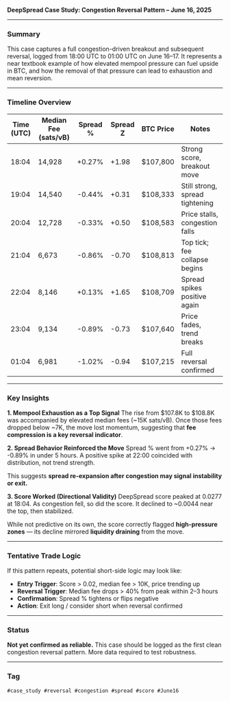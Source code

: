 **DeepSpread Case Study: Congestion Reversal Pattern – June 16, 2025**

---

### Summary

This case captures a full congestion-driven breakout and subsequent reversal, logged from 18:00 UTC to 01:00 UTC on June 16–17. It represents a near textbook example of how elevated mempool pressure can fuel upside in BTC, and how the removal of that pressure can lead to exhaustion and mean reversion.

---

### Timeline Overview

| Time (UTC) | Median Fee (sats/vB) | Spread % | Spread Z | BTC Price | Notes                           |
| ---------- | -------------------- | -------- | -------- | --------- | ------------------------------- |
| 18:04      | 14,928               | +0.27%   | +1.98    | \$107,800 | Strong score, breakout move     |
| 19:04      | 14,540               | -0.44%   | +0.31    | \$108,333 | Still strong, spread tightening |
| 20:04      | 12,728               | -0.33%   | +0.50    | \$108,583 | Price stalls, congestion falls  |
| 21:04      | 6,673                | -0.86%   | -0.70    | \$108,813 | Top tick; fee collapse begins   |
| 22:04      | 8,146                | +0.13%   | +1.65    | \$108,709 | Spread spikes positive again    |
| 23:04      | 9,134                | -0.89%   | -0.73    | \$107,640 | Price fades, trend breaks       |
| 01:04      | 6,981                | -1.02%   | -0.94    | \$107,215 | Full reversal confirmed         |

---

### Key Insights

**1. Mempool Exhaustion as a Top Signal**
The rise from \$107.8K to \$108.8K was accompanied by elevated median fees (\~15K sats/vB). Once those fees dropped below \~7K, the move lost momentum, suggesting that **fee compression is a key reversal indicator**.

**2. Spread Behavior Reinforced the Move**
Spread % went from +0.27% → -0.89% in under 5 hours. A positive spike at 22:00 coincided with distribution, not trend strength.

This suggests **spread re-expansion after congestion may signal instability or exit.**

**3. Score Worked (Directional Validity)**
DeepSpread score peaked at 0.0277 at 18:04. As congestion fell, so did the score. It declined to \~0.0044 near the top, then stabilized.

While not predictive on its own, the score correctly flagged **high-pressure zones** — its decline mirrored **liquidity draining** from the move.

---

### Tentative Trade Logic

If this pattern repeats, potential short-side logic may look like:

* **Entry Trigger**: Score > 0.02, median fee > 10K, price trending up
* **Reversal Trigger**: Median fee drops > 40% from peak within 2–3 hours
* **Confirmation**: Spread % tightens or flips negative
* **Action**: Exit long / consider short when reversal confirmed

---

### Status

**Not yet confirmed as reliable.** This case should be logged as the first clean congestion reversal pattern. More data required to test robustness.

---

### Tag

`#case_study #reversal #congestion #spread #score #June16`
